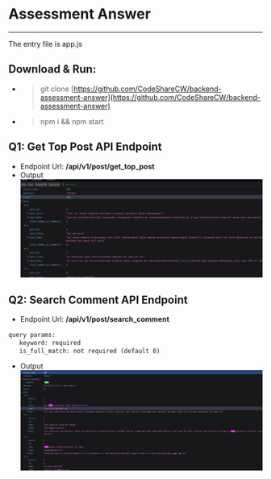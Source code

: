 # Assessment Answer
---
The entry file is app.js

## Download & Run: 
- > git clone [https://github.com/CodeShareCW/backend-assessment-answer](https://github.com/CodeShareCW/backend-assessment-answer)
- > npm i && npm start

## Q1: Get Top Post API Endpoint
- Endpoint Url: **/api/v1/post/get_top_post**
- Output
![Top Post](./tests/browser/post/output/get_top_post.png "Top Post")

## Q2: Search Comment API Endpoint
- Endpoint Url: **/api/v1/post/search_comment**
 ```
query params:
    keyword: required
    is_full_match: not required (default 0)
 ```
- Output
![Search Comment](./tests/browser/post/output/search_comment.png "Search Comment")

